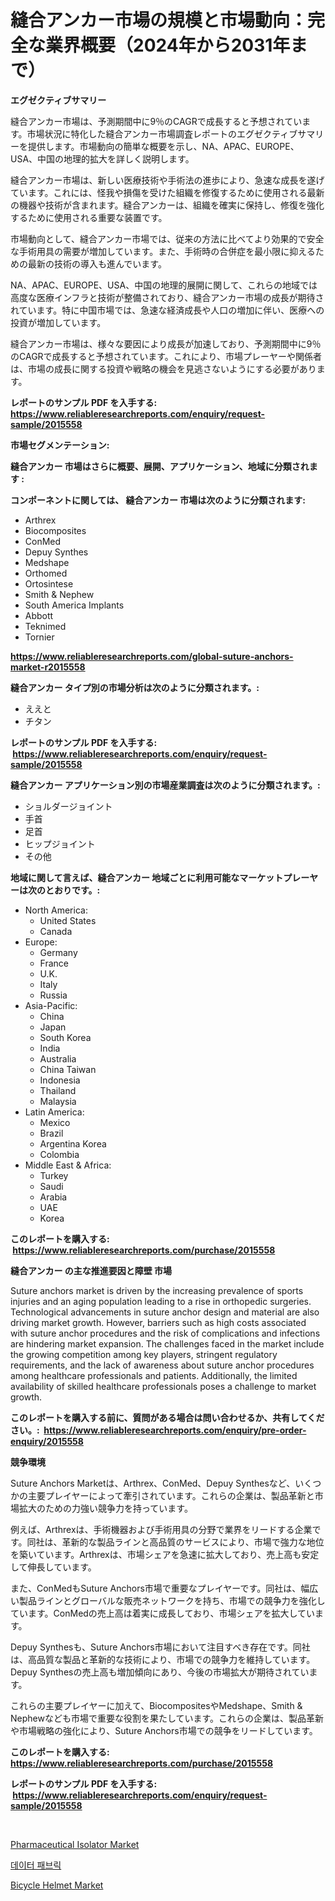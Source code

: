 <p><h1>縫合アンカー市場の規模と市場動向：完全な業界概要（2024年から2031年まで）</h1></p><p><strong>エグゼクティブサマリー</strong></p>
<p><p>縫合アンカー市場は、予測期間中に9％のCAGRで成長すると予想されています。市場状況に特化した縫合アンカー市場調査レポートのエグゼクティブサマリーを提供します。市場動向の簡単な概要を示し、NA、APAC、EUROPE、USA、中国の地理的拡大を詳しく説明します。</p><p>縫合アンカー市場は、新しい医療技術や手術法の進歩により、急速な成長を遂げています。これには、怪我や損傷を受けた組織を修復するために使用される最新の機器や技術が含まれます。縫合アンカーは、組織を確実に保持し、修復を強化するために使用される重要な装置です。</p><p>市場動向として、縫合アンカー市場では、従来の方法に比べてより効果的で安全な手術用具の需要が増加しています。また、手術時の合併症を最小限に抑えるための最新の技術の導入も進んでいます。</p><p>NA、APAC、EUROPE、USA、中国の地理的展開に関して、これらの地域では高度な医療インフラと技術が整備されており、縫合アンカー市場の成長が期待されています。特に中国市場では、急速な経済成長や人口の増加に伴い、医療への投資が増加しています。</p><p>縫合アンカー市場は、様々な要因により成長が加速しており、予測期間中に9％のCAGRで成長すると予想されています。これにより、市場プレーヤーや関係者は、市場の成長に関する投資や戦略の機会を見逃さないようにする必要があります。</p></p>
<p><strong>レポートのサンプル PDF を入手する: <a href="https://www.reliableresearchreports.com/enquiry/request-sample/2015558">https://www.reliableresearchreports.com/enquiry/request-sample/2015558</a></strong></p>
<p><strong>市場セグメンテーション:</strong></p>
<p><strong> 縫合アンカー 市場はさらに概要、展開、アプリケーション、地域に分類されます :</strong></p>
<p><strong>コンポーネントに関しては、 縫合アンカー 市場は次のように分類されます: &nbsp;</strong></p>
<p><ul><li>Arthrex</li><li>Biocomposites</li><li>ConMed</li><li>Depuy Synthes</li><li>Medshape</li><li>Orthomed</li><li>Ortosintese</li><li>Smith & Nephew</li><li>South America Implants</li><li>Abbott</li><li>Teknimed</li><li>Tornier</li></ul></p>
<p><strong><a href="https://www.reliableresearchreports.com/global-suture-anchors-market-r2015558">https://www.reliableresearchreports.com/global-suture-anchors-market-r2015558</a></strong></p>
<p><strong> 縫合アンカー タイプ別の市場分析は次のように分類されます。:</strong></p>
<p><ul><li>ええと</li><li>チタン</li></ul></p>
<p><strong>レポートのサンプル PDF を入手する: &nbsp;<a href="https://www.reliableresearchreports.com/enquiry/request-sample/2015558">https://www.reliableresearchreports.com/enquiry/request-sample/2015558</a></strong></p>
<p><strong> 縫合アンカー アプリケーション別の市場産業調査は次のように分類されます。:</strong></p>
<p><ul><li>ショルダージョイント</li><li>手首</li><li>足首</li><li>ヒップジョイント</li><li>その他</li></ul></p>
<p><strong>地域に関して言えば、縫合アンカー 地域ごとに利用可能なマーケットプレーヤーは次のとおりです。:</strong></p>
<p><ul>
    <li>
        North America:
        <ul>
            <li>United States</li>
            <li>Canada</li>
        </ul>
    </li>
    <li>
        Europe:
        <ul>
            <li>Germany</li>
            <li>France</li>
            <li>U.K.</li>
            <li>Italy</li>
            <li>Russia</li>
        </ul>
    </li>
    <li>
        Asia-Pacific:
        <ul>
            <li>China</li>
            <li>Japan</li>
            <li>South Korea</li>
            <li>India</li>
            <li>Australia</li>
            <li>China Taiwan</li>
            <li>Indonesia</li>
            <li>Thailand</li>
            <li>Malaysia</li>
        </ul>
    </li>
    <li>
        Latin America:
        <ul>
            <li>Mexico</li>
            <li>Brazil</li>
            <li>Argentina Korea</li>
            <li>Colombia</li>
        </ul>
    </li>
    <li>
        Middle East & Africa:
        <ul>
            <li>Turkey</li>
            <li>Saudi</li>
            <li>Arabia</li>
            <li>UAE</li>
            <li>Korea</li>
        </ul>
    </li>
    </ul></p>
<p><strong>このレポートを購入する: &nbsp;<a href="https://www.reliableresearchreports.com/purchase/2015558">https://www.reliableresearchreports.com/purchase/2015558</a></strong></p>
<p><strong>縫合アンカー の主な推進要因と障壁 市場</strong></p>
<p><p>Suture anchors market is driven by the increasing prevalence of sports injuries and an aging population leading to a rise in orthopedic surgeries. Technological advancements in suture anchor design and material are also driving market growth. However, barriers such as high costs associated with suture anchor procedures and the risk of complications and infections are hindering market expansion. The challenges faced in the market include the growing competition among key players, stringent regulatory requirements, and the lack of awareness about suture anchor procedures among healthcare professionals and patients. Additionally, the limited availability of skilled healthcare professionals poses a challenge to market growth.</p></p>
<p><strong>このレポートを購入する前に、質問がある場合は問い合わせるか、共有してください。:&nbsp; <a href="https://www.reliableresearchreports.com/enquiry/pre-order-enquiry/2015558">https://www.reliableresearchreports.com/enquiry/pre-order-enquiry/2015558</a></strong></p>
<p><strong>競争環境</strong></p>
<p><p>Suture Anchors Marketは、Arthrex、ConMed、Depuy Synthesなど、いくつかの主要プレイヤーによって牽引されています。これらの企業は、製品革新と市場拡大のための力強い競争力を持っています。</p><p>例えば、Arthrexは、手術機器および手術用具の分野で業界をリードする企業です。同社は、革新的な製品ラインと高品質のサービスにより、市場で強力な地位を築いています。Arthrexは、市場シェアを急速に拡大しており、売上高も安定して伸長しています。</p><p>また、ConMedもSuture Anchors市場で重要なプレイヤーです。同社は、幅広い製品ラインとグローバルな販売ネットワークを持ち、市場での競争力を強化しています。ConMedの売上高は着実に成長しており、市場シェアを拡大しています。</p><p>Depuy Synthesも、Suture Anchors市場において注目すべき存在です。同社は、高品質な製品と革新的な技術により、市場での競争力を維持しています。Depuy Synthesの売上高も増加傾向にあり、今後の市場拡大が期待されています。</p><p>これらの主要プレイヤーに加えて、BiocompositesやMedshape、Smith & Nephewなども市場で重要な役割を果たしています。これらの企業は、製品革新や市場戦略の強化により、Suture Anchors市場での競争をリードしています。</p></p>
<p><strong>このレポートを購入する: &nbsp; <a href="https://www.reliableresearchreports.com/purchase/2015558">https://www.reliableresearchreports.com/purchase/2015558</a></strong></p>
<p><strong>レポートのサンプル PDF を入手する: &nbsp;<a href="https://www.reliableresearchreports.com/enquiry/request-sample/2015558">https://www.reliableresearchreports.com/enquiry/request-sample/2015558</a></strong><strong></strong></p>
<p>&nbsp;</p>
<p><p><a href="https://github.com/santosh758595/Market-Research-Report-List-4/blob/main/pharmaceutical-isolator-market.md">Pharmaceutical Isolator Market</a></p><p><a href="https://github.com/lzuwsfreyoq70/Market-Research-Report-List-1/blob/main/889589620989.md">데이터 패브릭</a></p><p><a href="https://gratis-rainforest-2ca.notion.site/Bicycle-Helmet-Market-Size-and-Market-Trends-Complete-Industry-Overview-2024-to-2031-98a8b2c93f684c6d9561da2b95737cd3">Bicycle Helmet Market</a></p></p>